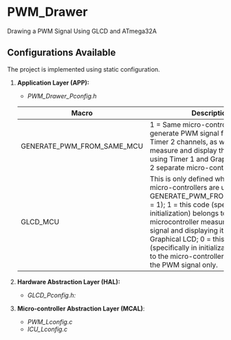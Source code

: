 # PWM_Drawer
Drawing a PWM Signal Using GLCD and ATmega32A

## Configurations Available
The project is implemented using static configuration.
1. **Application Layer (APP):** 
   - *PWM_Drawer_Pconfig.h*
   
   | Macro | Description |
   | ----- | ----------- |
   | GENERATE_PWM_FROM_SAME_MCU | 1 = Same micro-controller is used to generate PWM signal from Timer 0 or Timer 2 channels, as well as to measure and display this PWM signal using Timer 1 and Graphical LCD; 0 = 2 separate micro-controllers used |
   | GLCD_MCU | This is only defined when 2 seperate micro-controllers are used (i.e. GENERATE_PWM_FROM_SAME_MCU = 1); 1 = this code (specifically in initialization) belongs to the microcontroller measuring the PWM signal and displaying it on the Graphical LCD; 0 = this code (specifically in initialization) belongs to the micro-controller generating the PWM signal only. |
2. **Hardware Abstraction Layer (HAL):**
   - *GLCD_Pconfig.h:*
3. **Micro-controller Abstraction Layer (MCAL)**:
   - *PWM_Lconfig.c*
   - *ICU_Lconfig.c*
